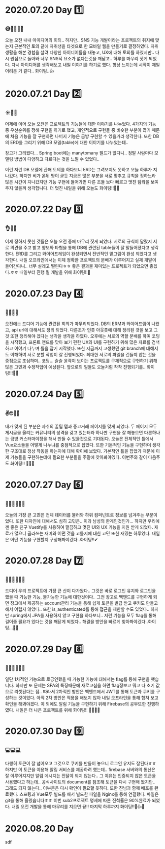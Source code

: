# 2020.07.20 Day 1️⃣

### 😅🤷‍♂️🤦‍♀️
오늘 오전 내내 아이디어의 회의..
하지만.. SNS 기능 개발이라는 프로젝트의 취지에 맞는지 근본적인 토의 끝에 자취생을 타겟으로 한 모바일 웹을 만들기로 결정하였다.
자취생활을 해본 경험을 살려 다양한 아이디어들을 내놓고, UX에 대해 토의를 하였지만..
다시 원점으로 돌아와 너무 SNS적 요소가 없다는것을 깨닫고.. 하루를 마무리 짓게 되었다.
다시 아이디어를 생각해보고 내일 이야기를 하기로 했다.
항상 느끼는데 시작이 제일 어려운 거 같다.. 화이팅..👍

# 2020.07.21 Day 2️⃣

### ☀🤔💦

어제에 이어 오늘 오전은 프로젝트의 기능들에 대한 이야기를 나누었다.
4가지의 기능 중 우선순위를 정해 구현을 하기로 했고, 개인적으로 구현들 중 비슷한 부분이 많기 때문에 처음 기능을 잘 구현하면 나머지 기능은 금방 구현할 수 있을거라 생각한다.
또한 DB의 ERD를 그리기 위해 DB 모델(table)에 대한 이야기를 나누었는데..

장고가 그리웠다... Spring boot에는 manytomany 필드가 없다니..
정말 사람마다 모델링 방법이 다양하고 다르다는 것을 느낄 수 있었다..

이런 저런 DB 모델에 관해 토의를 하다보니 ERD는 그려보지도 못하고 오늘 하루가 지나갔다.
하지만 비가 온뒤 땅이 굳듯 지금은 많은 부분을 서로 맞추고 규칙을 정하느라 많은 시간이 지나갔지만 기능 구현에 들어가면 다른 조들 보다 빠르고 멋진 팀웍을 보여주지 않을까 생각합니다.
더 멋진 내일을 위해 오늘도 화이팅!!🐱‍🏍

# 2020.07.22 Day 3️⃣

### 👌👏🤞

어제 정하지 못한 것들은 오늘 오전 중에 마무리 짓게 되었다.
서로의 규칙이 달랐지 서로 의견을 주고 받고 양보와 타협을 통해 DB에 관련된 table들이 잘 말들어졌다고 생각한다.
ERD를 그리고 와이어프레임이 완성되면서 전반적인 밑그림이 완성 되었다고 생각한다.
내일 오프라인에서는 이제 정확한 프로젝트의 분배가 이루어지고 실제 개발이 들어간다니..
너무 설레고 떨린다ㅎㅎ 좋은 결과물 재미있는 프로젝트가 되었으면 좋겠다.ㅎㅎ
내일부터 진행 될 개발을 위해 화이팅!!🎉

# 2020.07.23 Day 4️⃣

### 🤭😎👨‍💻

오전에는 드디어 기능에 관련된 회의가 마무리되었다.
DB의 ERM과 와이어프램이 나왔고, api url에 대해서도 정리 되었다.
다른조가 인풋 아웃풋에 대해 정리된 것을 보고 그것 또한 정리해야 겠다는 생각을 생각을 하였다.
오후에는 서로의 역할 분배를 하여 코딩을 시작했고, 프론트 앤드를 맞아 보기 편한 UX와 UI를 구현하기 위해 많은 자료를 검색하고 이야기 나누며 틀을 잡기 시작했다.
또한 지금까지 고생했던 git branch에 대해서도 이해하여 서로 분할 작업이 잘 진행되었다.
최대한 서로의 파일을 건들지 않는 것을 중점으로 조심하며.. 코딩...
슬슬 윤곽이 보이는 프로젝트를 구체적으로 구현하기 위해 많은 고민과 수정작업이 예상된다.
앞으로의 일들도 오늘처럼 착착 진행되기를.. 화이팅!!!🙆‍♂️

# 2020.07.24 Day 5️⃣

### ✌🙄🙋‍♂️
내가 맞게 된 부분은 자취의 꿀팁 탭과 중고거래 페이지를 맞게 되었다.
두 페이지 모두 게시글을 올리는 커뮤니티의 성격을 갖고 있는터라 하나만 구현을 잘 해놓으면 다른하나는 금방 커스터마이징을 해서 만들 수 있을것으로 기대된다.
오늘은 전체적인 틀에서 Vue요소들을 어떻게 나누냐를 중점적으로 잡았다. 또한 기본적인 기능을 구현하며 생각한 구조대로 정상 작동을 하는지에 대해 확이해 보았다.
기본적인 틀을 잡았기 때문에 이제 기능들을 구현하는데에 필요한 부분들을 주말에 찾아봐야겠다.
이번주와 같이 다음주도 화이팅!! 👏👏👏

# 2020.07.27 Day 6️⃣

### 🤷‍♂️🤷‍♀️🤷‍♂️
오늘의 가장 큰 고민은 전체 데이터를 불러와 하위 컴퍼넌트로 정보를 넘겨주는 부분이었다.
또한 디자인에 대해서도 심히 고민은.. 이과 남성의 한계인것인가...
하지만 우리에겐 좋은 친구 Vuetify를 사용하여 깔끔하고 멋진 UI와 UX 기능을 지원 받게 되었다.
재료가 많으니 골라쓰는 재미와 어떤 것을 고를지에 대한 고민 또한 재밌는 하루였다.
내일은 어떤 기능을 구현할지 구상해봐야겠다..화이팅!!✔

# 2020.07.28 Day 7️⃣

### 🤦‍♂️🤦‍♀️🤦‍♂️
드디어 우리 프로젝트에 가장 큰 산이 다가왔다..
그것은 바로 로그인 유지와 로그인을 했을 때 가능한 기능, 불가능한 기능에 대한것이다..
그전 장고로 백엔드를 구현하게 되면 장고에서 제공하는 account관리 기능을 통해 쉽게 토큰을 발급 받고 쿠키도 만들고 해서 어렵지 않았다..
또한 is_authenticated를 통해 접근을 제한할 수도 있었다..
하지만 spring에서 JPA를 사용하지 않고 구현을 하다보니.. 저런 기능을 모두 flag를 통해 걸어줄 필요가 있다는 것을 깨닫게 되었다..
해결을 방안을 빠르게 찾아봐야겠다..화이팅...💫💦

# 2020.07.29 Day 8️⃣

### 🐱‍👤🐱‍💻🐱‍🐉

일단 1차적인 기능으로 로긍인했을 때 가능한 기능에 대해서는 flag를 통해 구현을 햇습니다.
하지만 또 문제는 SPA의 특징때문에 새로고침을 하면 flag정보고 뭐고 다 초기 값으로 리셋된다는 점..
따라서 2차적인 방안은 백엔드에서 JWT를 통해 토큰과 쿠키를 구성하는 것이었다.
아직 2차 방안은 적용을 해보지 않아 내일 오프라인을 통해 합쳐 보고 확인을 해봐야겠다.
이 외에도 알림 기능을 구현하기 위해 Firebase의 공부또한 진행하였다.
내일은 더 나은 프로젝트를 위해 화이팅!! 🐱‍👓🐱‍🚀

# 2020.07.30 Day 9️⃣

### 💻💻💻

다행히 토큰이 잘 넘어오고 그것으로 쿠키를 만들어 놓으니 로그인 유지도 잘된다ㅎㅎ
하지만 이 토큰을 이용해 알림 서비스를 제공하려 했는데.. firebase 서버와의 통신은 잘 이루어지지만 알림 메시지는 전달이 되지 않는다..
그 이유는 인증되지 않은 토큰을 사용했다고 하는데.. 공식사이트의 document를 참조해 토큰을 다시 구현해 봤지만.. 그래도 되지 않는다..
이부분은 다시 확인이 필요할 듯하다.
또한 진님과 함께 배포를 완료했다. 스프링과 Vue모두 빌드를 해서 빌드한 파일을 Nginx를 통해 연결했다.  파일은 git을 통해 올렸습니다ㅎㅎ
이번 sub2프로젝트 명세에 따른 진척률은 90%완료가 되었다. 내일 오전 개발을 통해 마무리를 지으면 끝!!
마지막 하루까지 화이팅!!🙌👍🙌

# 2020.08.20 Day 

sdf